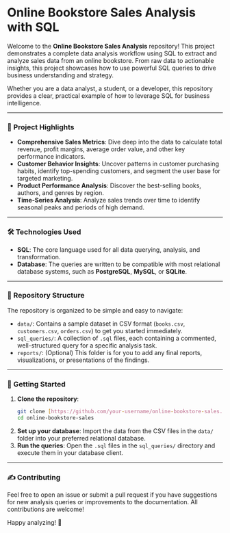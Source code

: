 # Online Bookstore Sales Analysis with SQL

Welcome to the **Online Bookstore Sales Analysis** repository! This project demonstrates a complete data analysis workflow using SQL to extract and analyze sales data from an online bookstore. From raw data to actionable insights, this project showcases how to use powerful SQL queries to drive business understanding and strategy.

Whether you are a data analyst, a student, or a developer, this repository provides a clear, practical example of how to leverage SQL for business intelligence.

---

### 🌟 Project Highlights

* **Comprehensive Sales Metrics**: Dive deep into the data to calculate total revenue, profit margins, average order value, and other key performance indicators.
* **Customer Behavior Insights**: Uncover patterns in customer purchasing habits, identify top-spending customers, and segment the user base for targeted marketing.
* **Product Performance Analysis**: Discover the best-selling books, authors, and genres by region.
* **Time-Series Analysis**: Analyze sales trends over time to identify seasonal peaks and periods of high demand.

---

### 🛠️ Technologies Used

* **SQL**: The core language used for all data querying, analysis, and transformation.
* **Database**: The queries are written to be compatible with most relational database systems, such as **PostgreSQL**, **MySQL**, or **SQLite**.

---

### 📂 Repository Structure

The repository is organized to be simple and easy to navigate:

* `data/`: Contains a sample dataset in CSV format (`books.csv`, `customers.csv`, `orders.csv`) to get you started immediately.
* `sql_queries/`: A collection of `.sql` files, each containing a commented, well-structured query for a specific analysis task.
* `reports/`: (Optional) This folder is for you to add any final reports, visualizations, or presentations of the findings.

---

### 🚀 Getting Started

1.  **Clone the repository**:
    ```bash
    git clone [https://github.com/your-username/online-bookstore-sales.git](https://github.com/your-username/online-bookstore-sales.git)
    cd online-bookstore-sales
    ```
2.  **Set up your database**: Import the data from the CSV files in the `data/` folder into your preferred relational database.
3.  **Run the queries**: Open the `.sql` files in the `sql_queries/` directory and execute them in your database client.

---

### ✍️ Contributing

Feel free to open an issue or submit a pull request if you have suggestions for new analysis queries or improvements to the documentation. All contributions are welcome!

Happy analyzing! 🚀
